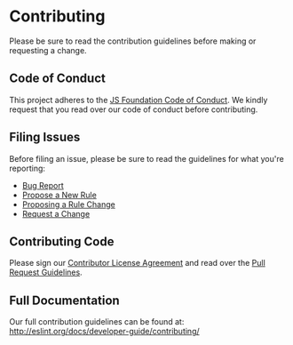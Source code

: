 # Contributing

Please be sure to read the contribution guidelines before making or requesting a change.

## Code of Conduct

This project adheres to the [JS Foundation Code of Conduct](https://js.foundation/community/code-of-conduct). We kindly request that you read over our code of conduct before contributing.

## Filing Issues

Before filing an issue, please be sure to read the guidelines for what you're reporting:

* [Bug Report](http://eslint.org/docs/developer-guide/contributing/reporting-bugs)
* [Propose a New Rule](http://eslint.org/docs/developer-guide/contributing/new-rules)
* [Proposing a Rule Change](http://eslint.org/docs/developer-guide/contributing/rule-changes)
* [Request a Change](http://eslint.org/docs/developer-guide/contributing/changes)

## Contributing Code

Please sign our [Contributor License Agreement](https://js.foundation/CLA) and read over the [Pull Request Guidelines](http://eslint.org/docs/developer-guide/contributing/pull-requests).

## Full Documentation

Our full contribution guidelines can be found at:
http://eslint.org/docs/developer-guide/contributing/
